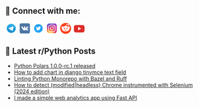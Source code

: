 ## 🔎 Connect with me:
[<img src="https://github.com/bullbesh/bullbesh/blob/main/images/Telegram.png" width="32" height="32" />](https://t.me/bullbesh)
[<img src="https://github.com/bullbesh/bullbesh/blob/main/images/VK.png" width="32" height="32" />](https://vk.com/bullbesh)
[<img src="https://github.com/bullbesh/bullbesh/blob/main/images/Twitter.png" width="32" height="32" />](https://twitter.com/bullbesh1)
[<img src="https://github.com/bullbesh/bullbesh/blob/main/images/Instagram.png" width="32" height="32" />](https://www.instagram.com/bullbesh)
[<img src="https://github.com/bullbesh/bullbesh/blob/main/images/Reddit.png" width="32" height="32" />](https://www.reddit.com/user/bullbesh)
[<img src="https://github.com/bullbesh/bullbesh/blob/main/images/YouTube.png" width="32" height="32" />](https://www.youtube.com/channel/UCtfjRs6uzgq5mfm8S06WTcg)

## 📕 Latest r/Python Posts
<!-- BLOG-POST-LIST:START -->
- [Python Polars 1.0.0-rc.1 released](https://www.reddit.com/r/Python/comments/1dmmqmn/python_polars_100rc1_released/)
- [How to add chart in django tinymce text field](https://www.reddit.com/r/Python/comments/1dmm28q/how_to_add_chart_in_django_tinymce_text_field/)
- [Linting Python Monorepo with Bazel and Ruff](https://www.reddit.com/r/Python/comments/1dmk3i5/linting_python_monorepo_with_bazel_and_ruff/)
- [How to detect &lpar;modified|headless&rpar; Chrome instrumented with Selenium &lpar;2024 edition&rpar;](https://www.reddit.com/r/Python/comments/1dmjmyb/how_to_detect_modifiedheadless_chrome/)
- [I made a simple web analytics app using Fast API](https://www.reddit.com/r/Python/comments/1dmiprt/i_made_a_simple_web_analytics_app_using_fast_api/)
<!-- BLOG-POST-LIST:END -->

